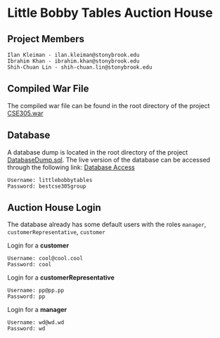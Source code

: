 # Little Bobby Tables Auction House

## Project Members

```text
Ilan Kleiman - ilan.kleiman@stonybrook.edu
Ibrahim Khan - ibrahim.khan@stonybrook.edu
Shih-Chuan Lin - shih-chuan.lin@stonybrook.edu
```

## Compiled War File

The compiled war file can be found in the root directory of the project [CSE305.war](https://github.com/shortland/CSE305/blob/eclipse-stuff/CSE305.war)

## Database

A database dump is located in the root directory of the project [DatabaseDump.sql](https://github.com/shortland/CSE305/blob/eclipse-stuff/DatabaseDump.sql).
The live version of the database can be accessed through the following link: [Database Access](http://138.197.50.244/phpmyadmin/)

```text
Username: littlebobbytables
Password: bestcse305group
```

## Auction House Login

The database already has some default users with the roles `manager`, `customerRepresentative`, `customer`

Login for a **customer**

```text
Username: cool@cool.cool
Password: cool
```

Login for a **customerRepresentative**

```text
Username: pp@pp.pp
Password: pp
```

Login for a **manager**

```text
Username: wd@wd.wd
Password: wd
```